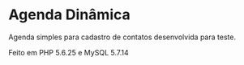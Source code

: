 # Agenda Dinâmica
Agenda simples para cadastro de contatos desenvolvida para teste.

Feito em PHP 5.6.25 e MySQL 5.7.14

